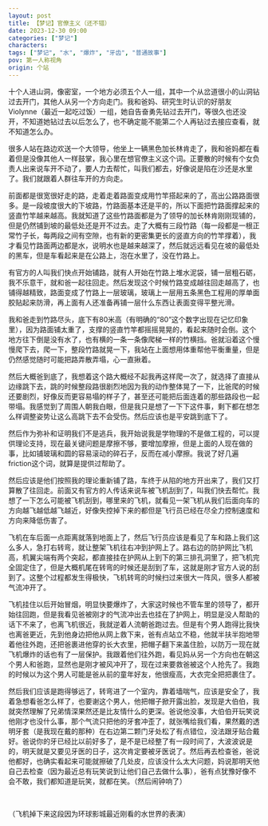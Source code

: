```yaml
---
layout: post
title: 【梦记】官僚主义（还不错）
date: 2023-12-30 09:00
categories: ["梦记"]
characters: 
tags: ["梦记", "水", "爆炸", "牙齿", "普通故事"]
pov: 第一人称视角
origin: 个站
---
```


十个人进山洞，像密室，一个地方必须五个人一组，其中一个从岔道很小的山洞钻过去开门，其他人从另一个方向走门。我和爸妈、研究生时认识的好朋友Violynne（最近一起吃过饭）一组，她自告奋勇先钻过去开门，等很久也还没开，不知道她钻过去以后怎么了，也不确定能不能第二个人再钻过去接应查看，就不知道怎么办。

很多人站在路边欢送一个大领导，他坐上一辆黑色加长林肯走了，我和爸妈都在看着但是没像其他人一样鼓掌，我心里在想官僚主义这个词。正要散的时候有个女负责人出来说车开不动了，要人力去帮忙，叫我们都去，好像说是陷在沙还是水里了。我们就跟着人群往车开的方向走。

前面都是很宽很好走的路，走着走着路面变成用竹竿搭起来的了，高出公路路面很多。是一段坡度很大的下坡路，竹路面基本还是平的，所以下面把竹路面撑起来的竖直竹竿越来越高。我就知道了这些竹路面都是为了领导的加长林肯刚刚现铺的，但是仍然铺到坡的最低处还是开不过去。走了大概有三段竹路（每一段都是一根正常竹子长，每两段之间有空隙，也有新的更密集更长的竖直方向的竹竿撑着），我才看见竹路面两边都是水，说明水也是越来越深了，然后就远远看见在坡的最低处的黑车，但是车看起来是在公路上，泡在水里了，没在竹路上。

有官方的人叫我们快点开始铺路，就有人开始在竹路上堆水泥袋，铺一层粗石砺，我不乐意干，就和爸一起往回走。然后发现这个时候竹路变成越往回走越高了，也铺得越精致，路面变成了竹路上一层玻璃，玻璃上一层用五条黑色工程用的厚单面胶贴起来防滑，再上面有人还准备再铺一层什么东西让表面变得平整光滑。

我和爸走到竹路尽头，底下有80米高（有明确的“80”这个数字出现在记忆印象里），因为路面铺太重了，支撑的竖直竹竿都摇摇晃晃的，看起来随时会倒。这个地方往下倒是没有水了，也有横的一条一条像爬梯一样的竹横挡。爸就沿着这个慢慢爬下去，爬一下，整段竹路就晃一下，我站在上面想用体重帮他平衡重量，但是仍然感觉随时可能把路弄散弄塌，心一直揪着。

然后大概爸到底了，我想着这个路大概经不起我再这样爬一次了，就选择了直接从边缘跳下去，跳的时候整段路很剧烈地因为我的动作整体晃了一下，比爸爬的时候还要剧烈，好像反而更容易塌的样子了，甚至还可能把后面连着的那些路段也一起带塌。我感觉到了周围人朝我白眼，但是我只是想了一下下这件事，剩下都在想怎么样调整姿势让这么高跳下去不会受伤。然后应该也是平安跳到底下了。

然后作为弥补和证明我们不是逃兵，我开始说我是学物理的不是做工程的，可以提供理论支持，现在最关键问题是摩擦不够，要增加摩擦，但是上面的人现在做的事，比如铺玻璃和圆的容易滚动的碎石子，反而在减小摩擦。我说了好几遍friction这个词，就算是提供过帮助了。

然后应该是他们按照我的理论重新铺了路，车终于从陷的地方开出来了，我们又打算散了往回走。前面又有官方的人传话来说车被飞机刮到了，叫我们快去帮忙。我想了一下怎么可能被飞机刮到，哪里来的飞机，就看见一架飞机从我们后面向车的方向越飞越低越飞越近，好像失控掉下来的都但是飞行员已经在尽全力控制速度和方向来降低伤害了。

飞机在车后面一点距离就落到地面上了，然后飞行员应该是看见了车和路上我们这么多人，急打右转弯，就让整架飞机往右冲到护网上了。路右边的防护网比飞机高，机翼尖端有两个突起，都直接挂在护网从上到下的第三排孔洞里了，把飞机完全固定住了，但是大概机尾在转弯的时候还是刮到了车，这就是刚才官方人说的刮到了。这整个过程都发生得极快，飞机转弯的时候扫过来很大一阵风，很多人都被气流冲开了。

飞机挂住以后开始冒烟，明显快要爆炸了，大家这时候也不管车里的领导了，都开始往回跑，但是我看见爸被刚才的气流冲出去也挂在了护网上，明显是没人帮助的话下不来了，也离飞机很近，我就逆着人流朝爸跑过去。但是有个男人跑得比我快也离爸更近，先到他身边把他从网上救下来，爸有点站立不稳，他就半扶半抱地带着他往外跑，还把爸裹进他穿的长大衣里，把帽子翻下来盖住脸，以防万一现在就飞机爆炸的话也有了一层保护。我跟着他们往外跑，看见妈从另一个方向也在朝这个男人和爸跑，显然也是刚才被风冲开了，现在过来要救爸被这个人抢先了。我跑的时候以为这个男人可能是爸从前的童年好友，他很瘦高，大衣完全把把裹住了。

然后我们应该是跑得够远了，转弯进了一个室内，靠着墙喘气，应该是安全了，我着急想看爸怎么样了，也要谢这个男人，他把帽子掀开露出脸，发现是大伯伯，我就突然理解了兄弟情深果然还是比友情什么的更深。爸说他没事，大伯伯开玩笑说他刚才也没什么事，那个气流只把他的牙套冲歪了，就张嘴给我们看，果然戴的透明牙套（是我现在戴的那种）在右边第二颗门牙处松了有点错位，没法跟牙贴合戴好。爸说你的牙已经比以前好多了，是不是已经整了有一段时间了，大波波说是的，明天就是又要见牙医的日子，这次肯定要被牙医说了。然后再去检查爸，爸说他都好，也确实看起来可能就擦破了几处皮，应该没什么太大问题，妈说那明天他自己去检查（因为最近总有玩笑说到让他们自己去做什么事），爸有点犹豫好像不会不敢，我们都知道是玩笑，就都在笑。（然后闹钟响了）

<br>

（飞机掉下来这段因为环球影城最近刚看的水世界的表演）
